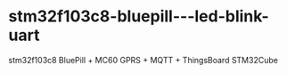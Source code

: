 # stm32f103c8-bluepill---led-blink-uart

stm32f103c8 BluePill + MC60
GPRS + MQTT + ThingsBoard
STM32Cube
